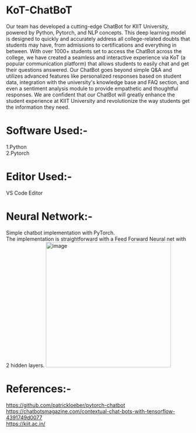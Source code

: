# KoT-ChatBoT
Our team has developed a cutting-edge ChatBot for KIIT University, powered by Python, Pytorch, and NLP concepts. 
This deep learning model is designed to quickly and accurately address all college-related doubts that students may have, 
from admissions to certifications and everything in between. With over 1000+ students set to access the ChatBot across 
the college, we have created a seamless and interactive experience via KoT (a popular communication platform) 
that allows students to easily chat and get their questions answered. 
Our ChatBot goes beyond simple Q&A and utilizes advanced features like personalized responses based on student data, 
integration with the university's knowledge base and FAQ section, and even a sentiment analysis module to provide 
empathetic and thoughtful responses. We are confident that our ChatBot will greatly enhance the student experience at 
KIIT University and revolutionize the way students get the information they need.<br />

# Software Used:-
  1.Python <br />
  2.Pytorch
# Editor Used:-
  VS Code Editor
# Neural Network:-
Simple chatbot implementation with PyTorch.<br/>
The implementation is straightforward with a Feed Forward Neural net with 2 hidden layers.
<img width="343" alt="image" src="https://user-images.githubusercontent.com/76215048/232753632-d2401e88-441f-4cf1-9421-9dcb9d1bd947.png">

# References:-
https://github.com/patrickloeber/pytorch-chatbot<br />
https://chatbotsmagazine.com/contextual-chat-bots-with-tensorflow-4391749d0077<br />
https://kiit.ac.in/<br />




